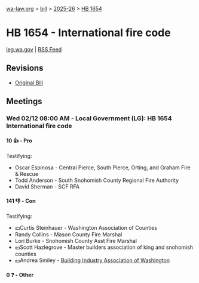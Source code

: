 [wa-law.org](/) > [bill](/bill/) > [2025-26](/bill/2025-26/) > [HB 1654](/bill/2025-26/hb/1654/)

# HB 1654 - International fire code
[leg.wa.gov](https://app.leg.wa.gov/billsummary?BillNumber=1654&Year=2025&Initiative=false) | [RSS Feed](./rss.xml)

## Revisions
* [Original Bill](1/)

## Meetings
### Wed 02/12 08:00 AM - Local Government (LG): HB 1654 International fire code
#### 10 👍 - Pro
Testifying:
* Oscar Espinosa - Central Pierce, South Pierce, Orting, and Graham Fire & Rescue
* Todd Anderson - South Snohomish County Regional Fire Authority
* David Sherman - SCF RFA

#### 141 👎 - Con
Testifying:
* 💵Curtis Steinhauer - Washington Association of Counties
* Randy Collins - Mason County Fire Marshal
* Lori Burke - Snohomish County Asst Fire Marshal
* 💵Scott Hazlegrove - Master builders association of king and snohomish counties
* 💵Andrea Smiley - [Building Industry Association of Washington](/org/building_industry_association_of_washington/)

#### 0 ❓ - Other

